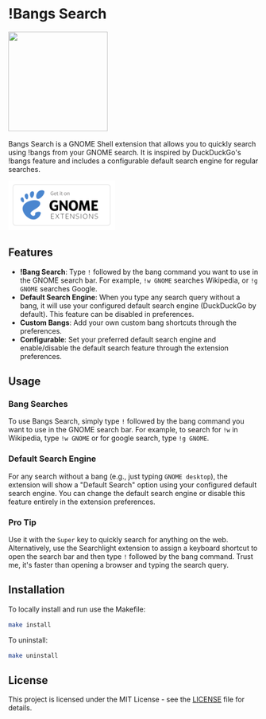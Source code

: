 # !Bangs Search

<img src="bang.png" width="200" height="200">

Bangs Search is a GNOME Shell extension that allows you to quickly search using !bangs from your GNOME search. It is inspired by DuckDuckGo's !bangs feature and includes a configurable default search engine for regular searches.

[<img src="https://raw.githubusercontent.com/andyholmes/gnome-shell-extensions-badge/master/get-it-on-ego.svg?sanitize=true" height="100">](https://extensions.gnome.org/extension/7824/bangs-search/)

## Features

- **!Bang Search**: Type `!` followed by the bang command you want to use in the GNOME search bar. For example, `!w GNOME` searches Wikipedia, or `!g GNOME` searches Google.
- **Default Search Engine**: When you type any search query without a bang, it will use your configured default search engine (DuckDuckGo by default). This feature can be disabled in preferences.
- **Custom Bangs**: Add your own custom bang shortcuts through the preferences.
- **Configurable**: Set your preferred default search engine and enable/disable the default search feature through the extension preferences.

## Usage

### Bang Searches
To use Bangs Search, simply type `!` followed by the bang command you want to use in the GNOME search bar. For example, to search for `!w` in Wikipedia, type `!w GNOME` or for google search, type `!g GNOME`.

### Default Search Engine
For any search without a bang (e.g., just typing `GNOME desktop`), the extension will show a "Default Search" option using your configured default search engine. You can change the default search engine or disable this feature entirely in the extension preferences.

### Pro Tip

Use it with the `Super` key to quickly search for anything on the web. Alternatively, use the Searchlight extension to assign a keyboard shortcut to open the search bar and then type `!` followed by the bang command. Trust me, it's faster than opening a browser and typing the search query.

## Installation

To locally install and run use the Makefile:

```bash
make install
```

To uninstall:

```bash
make uninstall
```

## License

This project is licensed under the MIT License - see the [LICENSE](LICENSE) file for details.
